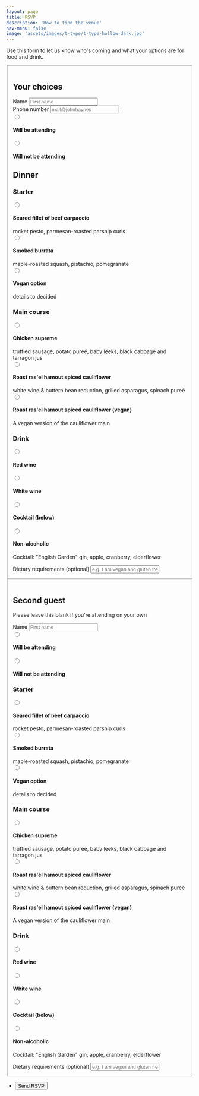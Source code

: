 ```yaml
---
layout: page
title: RSVP
description: 'How to find the venue'
nav-menu: false
image: 'assets/images/t-type/t-type-hollow-dark.jpg'
---
```


<p>Use this form to let us know who's coming and what your options are for food and drink.</p>

<form action="https://formspree.io/f/mrgjeaka" method="POST">
	<fieldset style="padding:1em;" class="box">
		<h2>Your choices</h2>
		<div class="field half first">
			<label for="name">Name</label>
			<input type="text" name="name" id="name" placeholder="First name" />
		</div>
		<div class="field half">
			<label for="email">Phone number</label>
			<input type="text" name="_replyto" id="email" placeholder="mail@johnhaynes" />
		</div>
		<div class="field first" style="margin-bottom: 0;">
			<input type="radio" id="attending1" name="rsvp1" value="true">
			<label for="attending1">
				<h4>Will be attending</h4>
			</label>
		</div>
		<div class="field first" style="margin-bottom: 0;">
			<input type="radio" id="not-attending1" name="rsvp1" value="false">
			<label for="not-attending1">
				<h4>Will not be attending</h4>
			</label>
		</div>
		<h2>Dinner</h2>
		<h3>Starter</h3>
		<div class="field first" style="margin-bottom: 0;">
			<input type="radio" id="meat1a" name="starter_guest1" value="beef">
			<label for="meat1a">
				<h4>Seared fillet of beef carpaccio</h4>
				<p style="margin-bottom:0;">rocket pesto, parmesan-roasted parsnip curls</p>
			</label>
		</div>
		<div class="field " style="margin-bottom: 0;">
			<input type="radio" id="veg1a" name="starter_guest1" value="burrata">
			<label for="veg1a">
				<h4>Smoked burrata</h4>
				<p style="margin-bottom:0;">maple-roasted squash, pistachio, pomegranate</p>
			</label>
		</div>
		<div class="field " style="margin-bottom: 0;">
			<input type="radio" id="vegan1a" name="starter_guest1" value="vegan">
			<label for="vegan1a">
				<h4>Vegan option</h4>
				<p style="margin-bottom:0;">details to decided</p>
			</label>
		</div>
		<h3>Main course</h3>
		<div class="field first" style="margin-bottom: 0;">
			<input type="radio" id="meat1b" name="main_guest1" value="chicken">
			<label for="meat1b">
				<h4>Chicken supreme</h4>
				<p style="margin-bottom:0;">truffled sausage, potato pureé, baby leeks, black cabbage and tarragon jus</p>
			</label>
		</div>
		<div class="field" style="margin-bottom: 0;">
			<input type="radio" id="veg1b" name="main_guest1" value="cauliflower">
			<label for="veg1b">
				<h4>Roast ras'el hamout spiced cauliflower</h4>
				<p style="margin-bottom:0;">white wine & buttern bean reduction, grilled asparagus, spinach pureé</p>
			</label>
		</div>
		<div class="field " style="margin-bottom: 0;">
			<input type="radio" id="vegan1b" name="main_guest1" value="vegan">
			<label for="vegan1b">
				<h4>Roast ras'el hamout spiced cauliflower (vegan)</h4>
				<p style="margin-bottom:0;">A vegan version of the cauliflower main</p>
			</label>
		</div>
		<div class="field" style="margin-bottom: 0;">
			<h3>Drink</h3>
			<input type="radio" id="red1" name="drink_guest1" value="red wine">
			<label for="red1">
				<h4>Red wine</h4>
			</label>
			<input type="radio" id="white1" name="drink_guest1" value="white wine">
			<label for="white1">
				<h4>White wine</h4>
			</label>
			<input type="radio" id="cock1" name="drink_guest1" value="cocktail">
			<label for="cock1">
				<h4>Cocktail (below)</h4>
			</label>
			<input type="radio" id="na1" name="drink_guest1" value="non-alcoholic">
			<label for="na1">
				<h4>Non-alcoholic</h4>
			</label>
			<p>Cocktail: "English Garden" gin, apple, cranberry, elderflower</p>
		</div>
		<div class="field first">
			<label for="diet">Dietary requirements (optional)</label>
			<input type="text" name="diet" id="diet" placeholder="e.g. I am vegan and gluten free" />
		</div>
	</fieldset>
	<fieldset style="padding:1em;" class="box">
		<h2>Second guest</h2>
		<p>Please leave this blank if you're attending on your own</p>
		<div class="field">
			<label for="name2">Name</label>
			<input type="text" name="name2" id="name2" placeholder="First name" />
		</div>
		<div class="field first" style="margin-bottom: 0;">
			<input type="radio" id="attending2" name="rsvp2" value="true">
			<label for="attending2">
				<h4>Will be attending</h4>
			</label>
		</div>
		<div class="field first" style="margin-bottom: 0;">
			<input type="radio" id="not-attending2" name="rsvp2" value="false">
			<label for="not-attending2">
				<h4>Will not be attending</h4>
			</label>
		</div>
		<h3>Starter</h3>
		<div class="field first" style="margin-bottom: 0;">
			<input type="radio" id="meat2a" name="starter_guest2" value="beef">
			<label for="meat2a">
				<h4>Seared fillet of beef carpaccio</h4>
				<p style="margin-bottom:0;">rocket pesto, parmesan-roasted parsnip curls</p>
			</label>
		</div>
		<div class="field " style="margin-bottom: 0;">
			<input type="radio" id="veg2a" name="starter_guest2" value="burrata">
			<label for="veg2a">
				<h4>Smoked burrata</h4>
				<p style="margin-bottom:0;">maple-roasted squash, pistachio, pomegranate</p>
			</label>
		</div>
		<div class="field " style="margin-bottom: 0;">
			<input type="radio" id="vegan2a" name="starter_guest2" value="vegan">
			<label for="vegan2a">
				<h4>Vegan option</h4>
				<p style="margin-bottom:0;">details to decided</p>
			</label>
		</div>
		<h3>Main course</h3>
		<div class="field first" style="margin-bottom: 0;">
			<input type="radio" id="meat2b" name="main_guest2" value="chicken">
			<label for="meat2b">
				<h4>Chicken supreme</h4>
				<p style="margin-bottom:0;">truffled sausage, potato pureé, baby leeks, black cabbage and tarragon jus</p>
			</label>
		</div>
		<div class="field" style="margin-bottom: 0;">
			<input type="radio" id="veg2b" name="main_guest2" value="cauliflower">
			<label for="veg2b">
				<h4>Roast ras'el hamout spiced cauliflower</h4>
				<p style="margin-bottom:0;">white wine & buttern bean reduction, grilled asparagus, spinach pureé</p>
			</label>
		</div>
		<div class="field " style="margin-bottom: 0;">
			<input type="radio" id="vegan2b" name="main_guest2" value="vegan">
			<label for="vegan2b">
				<h4>Roast ras'el hamout spiced cauliflower (vegan)</h4>
				<p style="margin-bottom:0;">A vegan version of the cauliflower main</p>
			</label>
		</div>
		<div class="field" style="margin-bottom: 0;">
			<h3>Drink</h3>
			<input type="radio" id="red2" name="drink_guest2" value="red wine">
			<label for="red2">
				<h4>Red wine</h4>
			</label>
			<input type="radio" id="white2" name="drink_guest2" value="white wine">
			<label for="white2">
				<h4>White wine</h4>
			</label>
			<input type="radio" id="cock2" name="drink_guest2" value="cocktail">
			<label for="cock2">
				<h4>Cocktail (below)</h4>
			</label>
			<input type="radio" id="na2" name="drink_guest2" value="non-alcoholic">
			<label for="na2">
				<h4>Non-alcoholic</h4>
			</label>
			<p>Cocktail: "English Garden" gin, apple, cranberry, elderflower</p>
		</div>
		<div class="field first">
			<label for="diet">Dietary requirements (optional)</label>
			<input type="text" name="diet" id="diet" placeholder="e.g. I am vegan and gluten free" />
		</div>
	</fieldset>
	<!-- <div class="field">
		<label for="message">Dietary Requirements</label>
		<textarea name="message" id="message" rows="6"></textarea>
	</div> -->
	<ul class="actions">
		<li><input type="submit" value="Send RSVP"  /></li>
		<!-- <li><input type="reset" value="Clear" /></li> -->
	</ul>
</form>